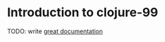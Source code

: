 # Introduction to clojure-99

TODO: write [great documentation](http://jacobian.org/writing/what-to-write/)
